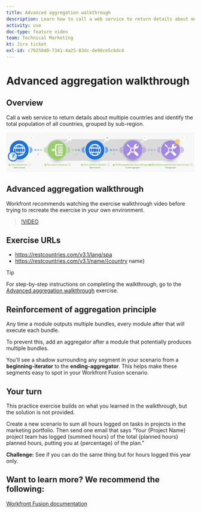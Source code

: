 ```yaml
---
title: Advanced aggregation walkthrough
description: Learn how to call a web service to return details about multiple countries and identify population, grouped by sub-region, all in [!DNL Adobe Workfront Fusion].
activity: use
doc-type: feature video
team: Technical Marketing
kt: Jira ticket
exl-id: c79250d0-7341-4a25-83dc-de99ce5c6dc4
---
```

# Advanced aggregation walkthrough

## Overview

Call a web service to return details about multiple countries and identify the total population of all countries, grouped by sub-region.

![An image of the Fusion scenario](assets/iteration-and-aggregation-3.png)

## Advanced aggregation walkthrough

Workfront recommends watching the exercise walkthrough video before trying to recreate the exercise in your own environment.

>[!VIDEO](https://video.tv.adobe.com/v/335281/?quality=12)

## Exercise URLs

* https://restcountries.com/v3.1/lang/spa
* https://restcountries.com/v3.1/name/{country name}

>[!TIP]
>
>For step-by-step instructions on completing the walkthrough, go to the [Advanced aggregation walkthrough](https://experienceleague.adobe.com/docs/workfront-learn/tutorials-workfront/fusion/exercises/advanced-aggregation.html?lang=en) exercise.

## Reinforcement of aggregation principle

Any time a module outputs multiple bundles, every module after that will execute each bundle.

To prevent this, add an aggregator after a module that potentially produces multiple bundles.

You'll see a shadow surrounding any segment in your scenario from a **beginning-iterator** to the **ending-aggregator**. This helps make these segments easy to spot in your Workfront Fusion scenario.

## Your turn

This practice exercise builds on what you learned in the walkthrough, but the solution is not provided.

Create a new scenario to sum all hours logged on tasks in projects in the marketing portfolio. Then send one email that says “Your {Project Name} project team has logged {summed hours} of the total {planned hours} planned hours, putting you at {percentage} of the plan.”

**Challenge:** See if you can do the same thing but for hours logged this year only.

## Want to learn more? We recommend the following:

[Workfront Fusion documentation](https://experienceleague.adobe.com/docs/workfront/using/adobe-workfront-fusion/workfront-fusion-2.html?lang=en)
